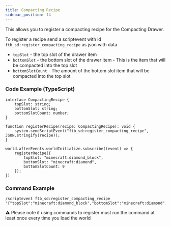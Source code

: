 ```yaml
---
title: Compacting Recipe
sidebar_position: 14
---
```


This allows you to register a compacting recipe for the Compacting Drawer.

To register a recipe send a scriptevent with id `ftb_sd:register_compacting_recipe` as json with data

- `topSlot` - the top slot of the drawer item
- `bottomSlot` - the bottom slot of the drawer item - This is the item that will be compacted into the top slot
- `bottomSlotCount` - The amount of the bottom slot item that will be compacted into the top slot

### Code Example (TypeScript)
```
interface CompactingRecipe {
    topSlot: string;
    bottomSlot: string;
    bottomSlotCount: number;
}

function registerRecipe(recipe: CompactingRecipe): void {
    system.sendScriptEvent("ftb_sd:register_compacting_recipe", JSON.stringify(recipe));
}

world.afterEvents.worldInitialize.subscribe((event) => {
    registerRecipe({
        topSlot: "minecraft:diamond_block",
        bottomSlot: "minecraft:diamond",
        bottomSlotCount: 9
    });
})
```

### Command Example
```
/scriptevent ftb_sd:register_compacting_recipe '{"topSlot":"minecraft:diamond_block","bottomSlot":"minecraft:diamond","bottomSlotCount":9}'
```

⚠️ Please note if using commands to register must run the command at least once every time you load the world